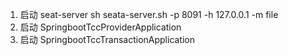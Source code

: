 1. 启动 seat-server
   sh seata-server.sh -p 8091 -h 127.0.0.1 -m file
2. 启动 SpringbootTccProviderApplication
3. 启动 SpringbootTccTransactionApplication